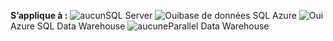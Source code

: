 <Token>**S’applique à :** ![aucun](media/no.png)SQL Server ![Oui](media/yes.png)base de données SQL Azure ![Oui](media/yes.png)Azure SQL Data Warehouse ![aucune](media/no.png)Parallel Data Warehouse </Token>

